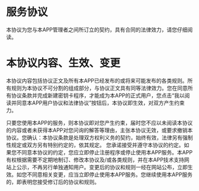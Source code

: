 # 服务协议
本协议为您与本APP管理者之间所订立的契约，具有合同的法律效力，请您仔细阅读。

# 本协议内容、生效、变更

本协议内容包括协议正文及所有本APP已经发布的或将来可能发布的各类规则。所有规则为本协议不可分割的组成部分，与协议正文具有同等法律效力。您在同意所有协议条款并完成新建密钥卡程序，才能成为本APP的正式用户，您点击“我以阅读并同意本APP用户协议和法律协议”按钮后，本协议即生效，对双方产生约束力。

只要您使用本APP的服务，则本协议即对您产生约束，届时您不应以未阅读本协议的内容或者未获得本APP对您问询的解答等理由，主张本协议无效，或要求撤销本协议。您确认：本协议条款是处理双方权利义务的契约，始终有效，法律另有强制性规定或双方另有特别约定的，依其规定。 您承诺接受并遵守本协议的约定。如果您不同意本协议的约定，您应立即停止注册程序或停止使用本APP服务。本APP有权根据需要不定期地制订、修改本协议及/或各类规则，并在本APP技术支持网站上公示，不再另行单独通知用户。变更后的协议和规则一经在网站公布，立即生效。如您不同意相关变更，应当立即停止使用本APP服务。您继续使用本APP服务的，即表明您接受修订后的协议和规则。
